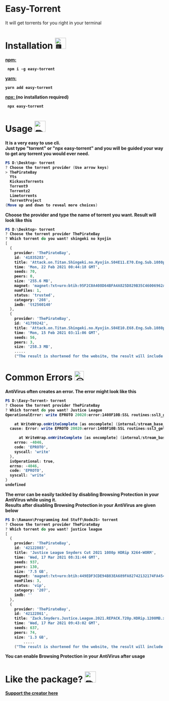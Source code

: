 # Easy-Torrent

It will get torrents for you right in your terminal

# Installation <img src="https://cdn.discordapp.com/emojis/316264057659326464.png?v=1" alt = "🖥" width="35px">
<b><a href = "https://www.npmjs.com/package/easy-torrent"> npm: </a><b> 
<p>
<code> npm i -g easy-torrent </code>
<p><b><a href = "https://classic.yarnpkg.com/en/package/easy-torrent"> yarn: </a></p>
<code>yarn add easy-torrent </code>
<p><p><p><b><a href = "https://www.npmjs.com/package/easy-torrent"> npx: </a> (no installation required) <b> 
<p>
<code> npx easy-torrent </code>
            
            
# Usage <img src="https://cdn.discordapp.com/emojis/757399420319825950.png?v=1" alt = "✏" width="35px">

It is a very easy to use cli. <br>
Just type "torrent" or "npx easy-torrent" and you will be guided your way to get any torrent you would ever need. <br>
```powershell
PS D:\Desktop> torrent
? Choose the torrent provider (Use arrow keys)
> ThePirateBay
  Yts
  KickassTorrents
  Torrent9
  Torrentz2
  Limetorrents
  TorrentProject
(Move up and down to reveal more choices)
```

Choose the provider and type the name of torrent you want. Result will look like this
```powershell
PS D:\Desktop> torrent
? Choose the torrent provider ThePirateBay
? Which torrent do you want? shingeki no kyojin
[
  {
    provider: 'ThePirateBay',
    id: '41835283',
    title: 'Attack.on.Titan.Shingeki.no.Kyojin.S04E11.E70.Eng.Sub.1080p.x264',
    time: 'Mon, 22 Feb 2021 00:44:18 GMT',
    seeds: 70,
    peers: 0,
    size: '255.6 MB',
    magnet: 'magnet:?xt=urn:btih:95F2C0A408D64BFA4A825D829B35C46006962A95&dn=undefined&tr=udp%3A%2F%2Ftracker.coppersurfer.tk%3A6969%2Fannounce&tr=udp%3A%2F%2F9.rarbg.to%3A2920%2Fannounce&tr=udp%3A%2F%2Ftracker.opentrackr.org%3A1337&tr=udp%3A%2F%2Ftracker.internetwarriors.net%3A1337%2Fannounce&tr=udp%3A%2F%2Ftracker.leechers-paradise.org%3A6969%2Fannounce&tr=udp%3A%2F%2Ftracker.pirateparty.gr%3A6969%2Fannounce&tr=udp%3A%2F%2Ftracker.cyberia.is%3A6969%2Fannounce',
    numFiles: 1,
    status: 'trusted',
    category: '208',
    imdb: 'tt2560140'
  },
  {
    provider: 'ThePirateBay',
    id: '41799242',
    title: 'Attack.on.Titan.Shingeki.no.Kyojin.S04E10.E68.Eng.Sub.1080p.x264',
    time: 'Mon, 15 Feb 2021 03:11:06 GMT',
    seeds: 56,
    peers: 3,
    size: '258.3 MB',
    .....
    ("The result is shortened for the website, the result will include more torrents than this")
```

# Common Errors <img src = "https://cdn.discordapp.com/emojis/788360740822056960.gif?v=1" alt = "😔👍" width = "30">

AntiVirus often creates an error. The error might look like this

```powershell
PS D:\Easy-Torrent> torrent
? Choose the torrent provider ThePirateBay
? Which torrent do you want? Justice League
OperationalError: write EPROTO 20020:error:1408F10B:SSL routines:ssl3_get_record:wrong version number:c:\ws\deps\openssl\openssl\ssl\record\ssl3_record.c:332:

    at WriteWrap.onWriteComplete [as oncomplete] (internal/stream_base_commons.js:94:16) {
  cause: Error: write EPROTO 20020:error:1408F10B:SSL routines:ssl3_get_record:wrong version number:c:\ws\deps\openssl\openssl\ssl\record\ssl3_record.c:332:

      at WriteWrap.onWriteComplete [as oncomplete] (internal/stream_base_commons.js:94:16) {
    errno: -4046,
    code: 'EPROTO',
    syscall: 'write'
  },
  isOperational: true,
  errno: -4046,
  code: 'EPROTO',
  syscall: 'write'
}
undefined

```
The error can be easily tackled by disabling Browsing Protection in your AntiVirus while using it. <br>
Results after disabling Browsing Protection in your AntiVirus are given below
```powershell
PS D:\Ramann\Programming And Stuff\NodeJS> torrent
? Choose the torrent provider ThePirateBay
? Which torrent do you want? justice league
[
  {
    provider: 'ThePirateBay',
    id: '42122803',
    title: 'Justice League Snyders Cut 2021 1080p HDRip X264-WORM',
    time: 'Wed, 17 Mar 2021 08:31:44 GMT',
    seeds: 937,
    peers: 130,
    size: '7.5 GB',
    magnet: 'magnet:?xt=urn:btih:449EDF3CDE94B83EA689FA82742132174FA4543F&dn=undefined&tr=udp%3A%2F%2Ftracker.coppersurfer.tk%3A6969%2Fannounce&tr=udp%3A%2F%2F9.rarbg.to%3A2920%2Fannounce&tr=udp%3A%2F%2Ftracker.opentrackr.org%3A1337&tr=udp%3A%2F%2Ftracker.internetwarriors.net%3A1337%2Fannounce&tr=udp%3A%2F%2Ftracker.leechers-paradise.org%3A6969%2Fannounce&tr=udp%3A%2F%2Ftracker.pirateparty.gr%3A6969%2Fannounce&tr=udp%3A%2F%2Ftracker.cyberia.is%3A6969%2Fannounce',
    numFiles: 3,
    status: 'vip',
    category: '207',
    imdb: ''
  },
  {
    provider: 'ThePirateBay',
    id: '42122861',
    title: 'Zack.Snyders.Justice.League.2021.REPACK.720p.HDRip.1200MB.x264-G',
    time: 'Wed, 17 Mar 2021 09:43:02 GMT',
    seeds: 637,
    peers: 74,
    size: '1.3 GB',
        .....
    ("The result is shortened for the website, the result will include more torrents than this")
```
You can enable Browsing Protection in your AntiVirus after usage

# Like the package? <img src="https://cdn.discordapp.com/emojis/599598716521021441.gif?v=1" alt = "✏" width="35px">
<a href = "https://www.buymeacoffee.com/TheRamann">
Support the creator here
</a>
